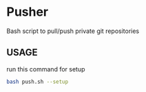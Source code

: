 # Pusher
Bash script to pull/push private git repositories


## USAGE
run this command for setup
```bash
bash push.sh --setup
```

